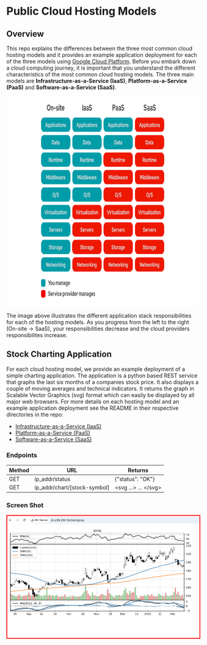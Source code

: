 # Public Cloud Hosting Models 

## Overview
This repo explains the differences between the three most common cloud hosting models and it provides an example application deployment for each of the three models using [Google Cloud Platform](https://cloud.google.com/?hl=en).  Before you embark down a cloud computing journey, it is important that you understand the different characteristics of the most common cloud hosting models.  The three main models are __Infrastructure-as-a-Service (IaaS)__, __Platform-as-a-Service (PaaS)__ and __Software-as-a-Service (SaaS)__.

<img src="/images/models1.png" alt="On Nooo!" witdh="550" height="550">

The image above illustrates the different application stack responsibilities for each of the hosting models. As you progress from the left to the right (On-site -> SaaS), your responsibilities decrease and the cloud providers responsibilites increase. 

## Stock Charting Application
For each cloud hosting model, we provide an example deployment of a simple charting application. The application is a python based REST service that graphs the last six months of a companies stock price. It also displays a couple of moving averages and technical indicators.  It returns the graph in Scalable Vector Graphics (svg) format which can easily be displayed by all major web browsers.  For more details on each hosting model and an example application deployment see the README in their respective directories in the repo:
* [Infrastructure-as-a-Service (IaaS)](/IaaS/README.md)
* [Platform-as-a-Service (PaaS)](/PaaS/README.md)
* [Software-as-a-Service (SaaS)](/SaaS/README.md)

### Endpoints
| Method | URL                          | Returns               |
---------|------------------------------|-----------------------|
| GET    | ip_addr/status               | {"status": "OK"}      | 
| GET    | ip_addr/chart/[stock-symbol] | <svg ...> ... <\/svg> |

### Screen Shot

<kbd>
<img src="images/goog-iaas.png" alt="Oh Nooo!" style="border: 2px solid red;">
</kbd>



